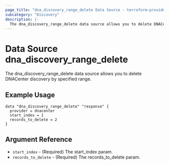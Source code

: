 ```yaml
---
page_title: "dna_discovery_range_delete Data Source - terraform-provider-dnacenter"
subcategory: "Discovery"
description: |-
  The dna_discovery_range_delete data source allows you to delete DNACenter discovery by specified range.
---
```


# Data Source dna_discovery_range_delete

The dna_discovery_range_delete data source allows you to delete DNACenter discovery by specified range.

## Example Usage

```hcl
data "dna_discovery_range_delete" "response" {
  provider = dnacenter
  start_index = 1
  records_to_delete = 2
}
```

## Argument Reference

- `start_index` - (Required) The start_index param.
- `records_to_delete` - (Required) The records_to_delete param.
